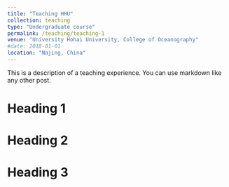 ```yaml
---
title: "Teaching HHU"
collection: teaching
type: "Undergraduate course"
permalink: /teaching/teaching-1
venue: "University Hohai University, College of Oceanography"
#date: 2018-01-01
location: "Najing, China"
---
```


This is a description of a teaching experience. You can use markdown like any other post.

Heading 1
======

Heading 2
======

Heading 3
======
